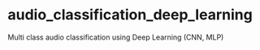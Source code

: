 # audio_classification_deep_learning
Multi class audio classification using Deep Learning (CNN, MLP)
